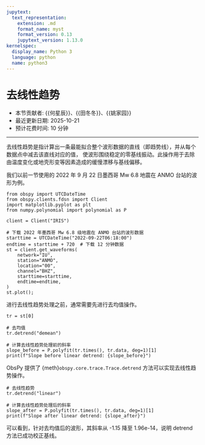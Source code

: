 ```yaml
---
jupytext:
  text_representation:
    extension: .md
    format_name: myst
    format_version: 0.13
    jupytext_version: 1.13.0
kernelspec:
  display_name: Python 3
  language: python
  name: python3
---
```


# 去线性趋势

- 本节贡献者: {{何星辰}}、{{田冬冬}}、{{姚家园}}
- 最近更新日期: 2025-10-21
- 预计花费时间: 10 分钟

---

去线性趋势是指计算出一条最能拟合整个波形数据的直线（即趋势线），并从每个数据点中减去该直线对应的值，
使波形围绕稳定的零基线振动。此操作用于去除由温度变化或地壳形变等因素造成的缓慢漂移与基线偏移。

我们以前一节使用的 2022 年 9 月 22 日墨西哥 Mw 6.8 地震在 ANMO 台站的波形为例。

```{code-cell} ipython3
from obspy import UTCDateTime
from obspy.clients.fdsn import Client
import matplotlib.pyplot as plt
from numpy.polynomial import polynomial as P

client = Client("IRIS") 

# 下载 2022 年墨西哥 Mw 6.8 级地震在 ANMO 台站的波形数据
starttime = UTCDateTime("2022-09-22T06:18:00")
endtime = starttime + 720  # 下载 12 分钟数据
st = client.get_waveforms(
    network="IU",
    station="ANMO", 
    location="00", 
    channel="BHZ",
    starttime=starttime, 
    endtime=endtime,
)
st.plot();
```

进行去线性趋势处理之前，通常需要先进行去均值操作。

```{code-cell} ipython3
tr = st[0]

# 去均值
tr.detrend("demean")

# 计算去线性趋势处理前的斜率
slope_before = P.polyfit(tr.times(), tr.data, deg=1)[1]
print(f"Slope before linear detrend: {slope_before}")
```
ObsPy 提供了 {meth}`obspy.core.trace.Trace.detrend` 方法可以实现去线性趋势操作。

```{code-cell} ipython3
# 去线性趋势
tr.detrend("linear")

# 计算去线性趋势处理后的斜率
slope_after = P.polyfit(tr.times(), tr.data, deg=1)[1]
print(f"Slope after linear detrend: {slope_after}")
```

可以看到，针对去均值后的波形，其斜率从 -1.15 降至 1.96e-14，说明 detrend 方法已成功校正基线。
